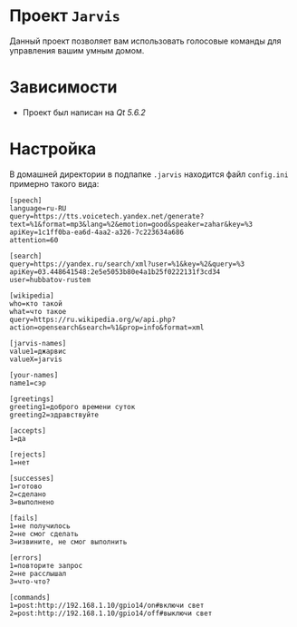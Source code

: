 # Проект `Jarvis`

Данный проект позволяет вам использовать голосовые команды для управления вашим умным домом.

# Зависимости

* Проект был написан на *Qt 5.6.2*

# Настройка

В домашней директории в подпапке `.jarvis` находится файл `config.ini` примерно такого вида:

	[speech]
	language=ru-RU
	query=https://tts.voicetech.yandex.net/generate?text=%1&format=mp3&lang=%2&emotion=good&speaker=zahar&key=%3
	apiKey=1c1ff0ba-ea6d-4aa2-a326-7c223634a686
	attention=60

	[search]
	query=https://yandex.ru/search/xml?user=%1&key=%2&query=%3
	apiKey=03.448641548:2e5e5053b80e4a1b25f0222131f3cd34
	user=hubbatov-rustem

	[wikipedia]
	who=кто такой
	what=что такое
	query=https://ru.wikipedia.org/w/api.php?action=opensearch&search=%1&prop=info&format=xml

	[jarvis-names]
	value1=джарвис
	valueX=jarvis

	[your-names]
	name1=сэр

	[greetings]
	greeting1=доброго времени суток
	greeting2=здравствуйте

	[accepts]
	1=да

	[rejects]
	1=нет

	[successes]
	1=готово
	2=сделано
	3=выполнено

	[fails]
	1=не получилось
	2=не смог сделать
	3=извините, не смог выполнить

	[errors]
	1=повторите запрос
	2=не расслышал
	3=что-что?

	[commands]
	1=post:http://192.168.1.10/gpio14/on#включи свет
	2=post:http://192.168.1.10/gpio14/off#выключи свет
